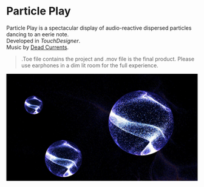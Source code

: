# Particle Play

Particle Play is a spectacular display of audio-reactive dispersed particles dancing to an eerie note.  
Developed in *TouchDesigner*.  
Music by [Dead Currents](https://www.youtube.com/watch?v=oBFekhDmhEE).
> .Toe file contains the project and .mov file is the final product. Please use earphones in a dim lit room for the full experience.


![alt text](images/9.jpg)


